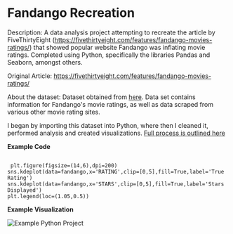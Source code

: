 # Fandango Recreation

Description: A data analysis project attempting to recreate the article by FiveThirtyEight (https://fivethirtyeight.com/features/fandango-movies-ratings/) that showed popular website Fandango was inflating movie ratings. Completed using Python, specifically the libraries Pandas and Seaborn, amongst others. 

Original Article: https://fivethirtyeight.com/features/fandango-movies-ratings/

About the dataset: Dataset obtained from [here](https://github.com/fivethirtyeight/data/tree/master/fandango). Data set contains information for Fandango's movie ratings, as well as data scraped from various other movie rating sites.

I began by importing this dataset into Python, where then I cleaned it, performed analysis and created visualizations. [Full process is outlined here](https://github.com/seifsami/Fandango-Recreation/blob/main/FandangoDataAnalysisProject.ipynb)

**Example Code**
```

 plt.figure(figsize=(14,6),dpi=200)
sns.kdeplot(data=fandango,x='RATING',clip=[0,5],fill=True,label='True Rating')
sns.kdeplot(data=fandango,x='STARS',clip=[0,5],fill=True,label='Stars Displayed')
plt.legend(loc=(1.05,0.5))

```
**Example Visualization**

![Example Python Project](https://user-images.githubusercontent.com/97905607/189716108-f62f4554-e9f8-4f98-b95e-aeecbe133b32.png)


